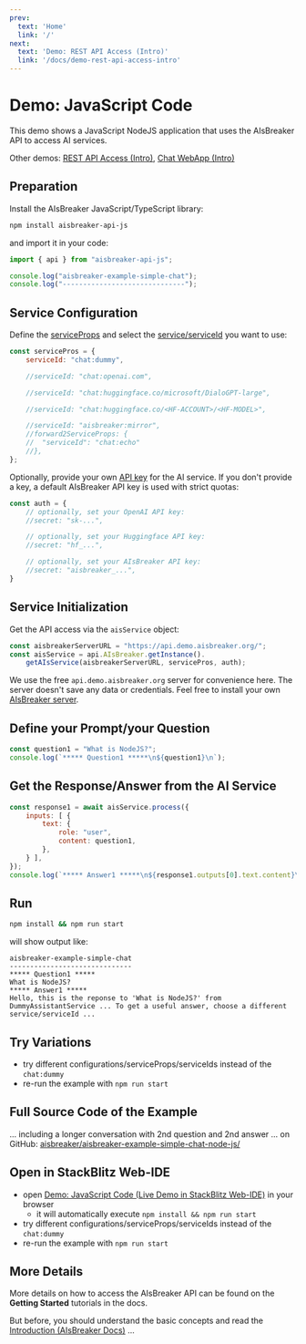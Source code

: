 ```yaml
---
prev:
  text: 'Home'
  link: '/'
next:
  text: 'Demo: REST API Access (Intro)'
  link: '/docs/demo-rest-api-access-intro'
---
```


# Demo: JavaScript Code
This demo shows a JavaScript NodeJS application that uses the AIsBreaker API to access AI services.

Other demos: [REST API Access (Intro)](./demo-rest-api-access-intro), [Chat WebApp (Intro)](./demo-chat-webapp-intro)


## Preparation
Install the AIsBreaker JavaScript/TypeScript library:
```bash
npm install aisbreaker-api-js
```
and import it in your code:
```JavaScript
import { api } from "aisbreaker-api-js";

console.log("aisbreaker-example-simple-chat");
console.log("------------------------------");
```

## Service Configuration
Define the [serviceProps](./service-properties) and select the [service/serviceId](./serviceId) you want to use:
```JavaScript
const servicePros = {
    serviceId: "chat:dummy",

    //serviceId: "chat:openai.com",

    //serviceId: "chat:huggingface.co/microsoft/DialoGPT-large",

    //serviceId: "chat:huggingface.co/<HF-ACCOUNT>/<HF-MODEL>",

    //serviceId: "aisbreaker:mirror",
    //forward2ServiceProps: {
    //  "serviceId": "chat:echo"
    //},
};
```

Optionally, provide your own [API key](./api-keys) for the AI service. If you don't provide a key, a default AIsBreaker API key is used with strict quotas:
```JavaScript
const auth = {
    // optionally, set your OpenAI API key:
    //secret: "sk-...",

    // optionally, set your Huggingface API key:
    //secret: "hf_...",

    // optionally, set your AIsBreaker API key:
    //secret: "aisbreaker_...",
}
```

## Service Initialization
Get the API access via the `aisService` object:
```JavaScript
const aisbreakerServerURL = "https://api.demo.aisbreaker.org/";
const aisService = api.AIsBreaker.getInstance().
    getAIsService(aisbreakerServerURL, servicePros, auth);
```
We use the free `api.demo.aisbreaker.org` server for convenience here. The server doesn't save any data or credentials. Feel free to install your own [AIsBreaker server](aisbreaker-server).

## Define your Prompt/your Question
```JavaScript
const question1 = "What is NodeJS?";
console.log(`***** Question1 *****\n${question1}\n`);
```

## Get the Response/Answer from the AI Service
```JavaScript[aisbreaker-simple-chat.js (part)]
const response1 = await aisService.process({
    inputs: [ {
        text: {
            role: "user",
            content: question1,
        },
    } ],
});
console.log(`***** Answer1 *****\n${response1.outputs[0].text.content}\n`);
```

## Run
```bash
npm install && npm run start
```

will show output like:
```
aisbreaker-example-simple-chat
------------------------------
***** Question1 *****
What is NodeJS?
***** Answer1 *****
Hello, this is the reponse to 'What is NodeJS?' from DummyAssistantService ... To get a useful answer, choose a different service/serviceId ...
```

## Try Variations
- try different configurations/serviceProps/serviceIds instead of the `chat:dummy`
- re-run the example with `npm run start`

## Full Source Code of the Example
... including a longer conversation with 2nd question and 2nd answer ... on GitHub: [aisbreaker/aisbreaker-example-simple-chat-node-js/](https://github.com/aisbreaker/aisbreaker-example-simple-chat-node-js/)

## Open in StackBlitz Web-IDE
- open [Demo: JavaScript Code (Live Demo in StackBlitz Web-IDE)](https://stackblitz.com/github/aisbreaker/aisbreaker-example-simple-chat-node-js?title=AIsBreaker+Example+Simple+Chat-node-js&file=aisbreaker-simple-chat.js&startScript=install,start) in your browser
    - it will automatically execute `npm install && npm run start`
- try different configurations/serviceProps/serviceIds instead of the `chat:dummy`
- re-run the example with `npm run start`

## More Details
More details on how to access the AIsBreaker API can be found on the **Getting Started** tutorials in the docs.

But before, you should understand the basic concepts and read the [Introduction (AIsBreaker Docs)](/docs/) ...
